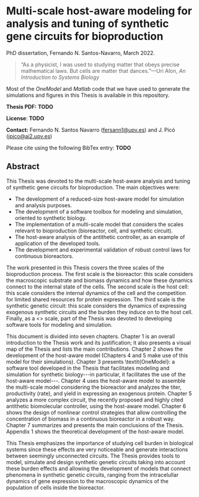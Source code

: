 # Multi-scale host-aware modeling for analysis and tuning of synthetic gene circuits for bioproduction

PhD dissertation, Fernando N. Santos-Navarro, March 2022.

>“As a physicist, I was used to studying matter that obeys precise mathematical laws. 
But cells are matter that dances.”—Uri Alon, *An Introduction to Systems Biology*

Most of the *OneModel* and *Matlab* code that we have used to generate the simulations and figures in this Thesis is available in this repository.

**Thesis PDF:** **TODO**

**License**: **TODO**

**Contact:** Fernando N. Santos Navarro (<fersann1@upv.es>) and J. Picó (<jpico@ai2.upv.es>)

Please cite using the following BibTex entry: **TODO**

## Abstract

This Thesis was devoted to the multi-scale host-aware analysis and tuning of synthetic gene circuits for bioproduction.
The main objectives were:
  * The development of a reduced-size host-aware model for simulation and analysis purposes.
  * The development of a software toolbox for modeling and simulation, oriented to synthetic biology.
  * The implementation of a multi-scale model that considers the scales relevant to bioproduction (bioreactor, cell, and synthetic circuit).
  * The host-aware analysis of the antithetic controller, as an example of application of the developed tools.
  * The development and experimental validation of robust control laws for continuous bioreactors.

The work presented in this Thesis covers the three scales of the bioproduction process.
The first scale is the bioreactor: this scale considers the macroscopic substrate and biomass dynamics and how these dynamics connect to the internal state of the cells.
The second scale is the host cell: this scale considers the internal dynamics of the cell and the competition for limited shared resources for protein expression.
The third scale is the synthetic genetic circuit: this scale considers the dynamics of expressing exogenous synthetic circuits and the burden they induce on to the host cell.
Finally, as a <<fourth>> scale, part of the Thesis was devoted to developing software tools for modeling and simulation.

This document is divided into seven chapters.
Chapter 1 is an overall introduction to the Thesis work and its justification; it also presents a visual map of the Thesis and lists the main contributions.
Chapter 2 shows the development of the host-aware model (Chapters 4 and 5 make use of this model for their simulations).
Chapter 3 presents \textit{OneModel}: a software tool developed in the Thesis that facilitates modeling and simulation for synthetic biology---in particular, it facilitates the use of the host-aware model---.
Chapter 4 uses the host-aware model to assemble the multi-scale model considering the bioreactor and analyzes the titer, productivity (rate), and yield in expressing an exogenous protein.
Chapter 5 analyzes a more complex circuit, the recently proposed and highly cited antithetic biomolecular controller, using the host-aware model.
Chapter 6 shows the design of nonlinear control strategies that allow controlling the concentration of biomass in a continuous bioreactor in a robust way.
Chapter 7 summarizes and presents the main conclusions of the Thesis.
Appendix 1 shows the theoretical development of the host-aware model.

This Thesis emphasizes the importance of studying cell burden in biological systems since these effects are very noticeable and generate interactions between seemingly unconnected circuits.
The Thesis provides tools to model, simulate and design synthetic genetic circuits taking into account these burden effects and allowing the development of models that connect phenomena in synthetic genetic circuits, ranging from the intracelullar dynamics of gene expression to the macroscopic dynamics of the population of cells inside the bioreactor.
